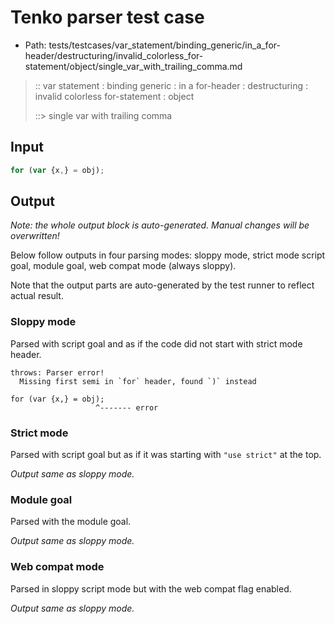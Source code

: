 # Tenko parser test case

- Path: tests/testcases/var_statement/binding_generic/in_a_for-header/destructuring/invalid_colorless_for-statement/object/single_var_with_trailing_comma.md

> :: var statement : binding generic : in a for-header : destructuring : invalid colorless for-statement : object
>
> ::> single var with trailing comma

## Input

`````js
for (var {x,} = obj);
`````

## Output

_Note: the whole output block is auto-generated. Manual changes will be overwritten!_

Below follow outputs in four parsing modes: sloppy mode, strict mode script goal, module goal, web compat mode (always sloppy).

Note that the output parts are auto-generated by the test runner to reflect actual result.

### Sloppy mode

Parsed with script goal and as if the code did not start with strict mode header.

`````
throws: Parser error!
  Missing first semi in `for` header, found `)` instead

for (var {x,} = obj);
                   ^------- error
`````

### Strict mode

Parsed with script goal but as if it was starting with `"use strict"` at the top.

_Output same as sloppy mode._

### Module goal

Parsed with the module goal.

_Output same as sloppy mode._

### Web compat mode

Parsed in sloppy script mode but with the web compat flag enabled.

_Output same as sloppy mode._
